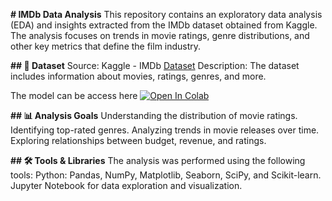 **# IMDb Data Analysis**
This repository contains an exploratory data analysis (EDA) and insights extracted from the IMDb dataset obtained from Kaggle. The analysis focuses on trends in movie ratings, genre distributions, and other key metrics that define the film industry.

**## 📂 Dataset**
Source: Kaggle - IMDb [Dataset](https://www.kaggle.com/datasets/krishnanshverma/imdb-movies-dataset/data)
Description: The dataset includes information about movies, ratings, genres, and more.

The model can be access here <a target="_blank" href="https://colab.research.google.com/drive/1cwhbnXe7-lmtPggEJV3QyHLSDEjymr0o?usp=sharing">
  <img src="https://colab.research.google.com/assets/colab-badge.svg" alt="Open In Colab"/>
</a>

**## 📊 Analysis Goals**
Understanding the distribution of movie ratings.
Identifying top-rated genres.
Analyzing trends in movie releases over time.
Exploring relationships between budget, revenue, and ratings.

**## 🛠️ Tools & Libraries**
The analysis was performed using the following tools:
Python: Pandas, NumPy, Matplotlib, Seaborn, SciPy, and Scikit-learn.
Jupyter Notebook for data exploration and visualization.

